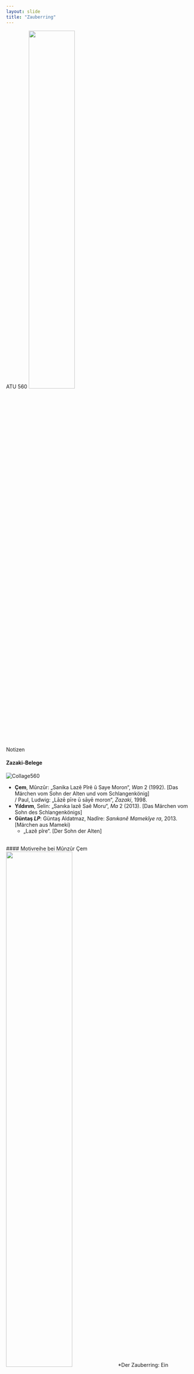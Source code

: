 ```yaml
---
layout: slide
title: "Zauberring"
---
```

<section markdown="1">
ATU 560
<img src="/vortrag-dig/assets/atu560.png" width="50%">

<aside class="notes">
Notizen
</aside>
</section>

<section markdown="1">

#### Zazaki-Belege

![Collage560](/vortrag-dig/assets/collage560.png)

- **Çem**, Mûnzûr: „Sanika Lazê Pîrê û Saye Moron“, *Wan* 2 (1992). [Das Märchen vom Sohn der Alten und vom Schlangenkönig]<br>
/ Paul, Ludwig: „Lāzē pīre ū sāyē moron“, *Zazaki*, 1998.  
- **Yıldırım**, Selin: „Sanıka lazê Saê Moru“, *Ma* 2 (2013). [Das Märchen vom Sohn des Schlangenkönigs]
- **Güntaş *LP***: Güntaş Aldatmaz, Nadîre: *Sanıkanê Mamekîye ra*, 2013. [Märchen aus Mameki)<br>
	- „Lazê pîre“. [Der Sohn der Alten]

</section>
<section markdown="1">
<br>
#### Motivreihe bei Mûnzûr Çem
<img src="/vortrag-dig/assets/romberg10.jpg" width="60%">
*Der Zauberring: Ein russisches Volksmärchen*, Illustr. Michale Romberg, Prag 1972

<aside class="notes">
Notizen
</aside>
</section>

<section markdown="1">
<br>
#### Motivreihe bei Mûnzûr Çem
<img src="/vortrag-dig/assets/romberg17.jpg">
*Der Zauberring: Ein russisches Volksmärchen*, Illustr. Michale Romberg, Prag 1972

<aside class="notes">
Notizen
</aside>
</section>

<section markdown="1">
<br>
#### Motivreihe bei Mûnzûr Çem
<img src="/vortrag-dig/assets/romberg41.jpg" width="60%">
*Der Zauberring: Ein russisches Volksmärchen*, Illustr. Michale Romberg, Prag 1972


<aside class="notes">
Notizen
</aside>
</section>

<section markdown="1">
#### Motivreihe bei Mûnzûr Çem
<img src="/vortrag-dig/assets/romberg43.jpg">
*Der Zauberring: Ein russisches Volksmärchen*, Illustr. Michale Romberg, Prag 1972


<aside class="notes">
Notizen
</aside>
</section>

<section markdown="1">
<br>
#### Besondere Unterschiede bei Selin Yıldırım

<img src="/vortrag-dig/assets/yildirim.png">
- Schlange wird Drache

<aside class="notes">
Notizen
</aside>
</section>


<section markdown="1">
<br>
#### Besondere Unterschiede bei Nadîre Güntaş Aldatmaz: *Lazê pîre* (Güntaş *LP*)

<img src="/vortrag-dig/assets/guntas.jpg">
- Schlange ist Drache
- Hund und Katze erscheinen später

<aside class="notes">
Notizen
</aside>
</section>

<section markdown="1">
<br>
#### Zusammenfassung

- **Çem** und **Yıldırım** : Rettung von drei Tieren zu Beginn
- **Yıldırım** und **Güntaş *LP*** : Drache verängstigt das Dorf
- **Çem** und **Güntaş *LP*** : Frau wird getötet
- Vater immer Schlangenkönig
- König droht immer mit Hinrichtung, aber Gründe verschieden

<aside class="notes">
Notizen
</aside>
</section>

<section markdown="1">
<br>
#### Vergleiche

- Belege für Schlangenkönig als Vater:
	- Armenisch, Finnisch (Süd-Österbotten), Tschechisch (Mähren), Serbisch, Griechisch, Syrisch (Tur Abdin), Arabisch (Mardin)
- Persisch:
	- Zauberring des Salomo
	- Alte Frau hilft dem Widersacher
	- Scheidung


<aside class="notes">
Notizen
</aside>
</section>
